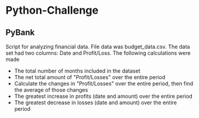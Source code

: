 # Python-Challenge
## PyBank
Script for analyzing financial data. File data was budget_data.csv. The data set had two columns: Date and Profit/Loss. The following calculations were made
- The total number of months included in the dataset
- The net total amount of "Profit/Losses" over the entire period
- Calculate the changes in "Profit/Losses" over the entire period, then find the average of those changes
- The greatest increase in profits (date and amount) over the entire period
- The greatest decrease in losses (date and amount) over the entire period
